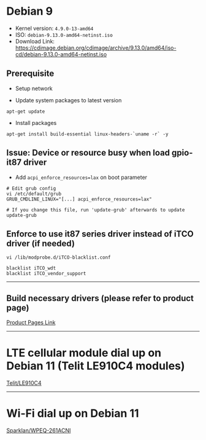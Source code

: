 # Debian 9

- Kernel version: `4.9.0-13-amd64`
- ISO: `debian-9.13.0-amd64-netinst.iso`
- Download Link: https://cdimage.debian.org/cdimage/archive/9.13.0/amd64/iso-cd/debian-9.13.0-amd64-netinst.iso

## Prerequisite
- Setup network

- Update system packages to latest version
```bash=
apt-get update
```

- Install packages
```bash=
apt-get install build-essential linux-headers-`uname -r` -y
```

## Issue: Device or resource busy when load gpio-it87 driver
- Add `acpi_enforce_resources=lax` on boot parameter
```bash=
# Edit grub config
vi /etc/default/grub
GRUB_CMDLINE_LINUX="[...] acpi_enforce_resources=lax"

# If you change this file, run 'update-grub' afterwards to update
update-grub
```

## Enforce to use it87 series driver instead of iTCO driver (if needed)
```bash=
vi /lib/modprobe.d/iTCO-blacklist.conf

blacklist iTCO_wdt
blacklist iTCO_vendor_support
```

---

## Build necessary drivers (please refer to product page)
[Product Pages Link](/products/)

---

# LTE cellular module dial up on Debian 11 (Telit LE910C4 modules)
[Telit/LE910C4](/cellular/telit/LE910C4.md)

---

# Wi-Fi dial up on Debian 11
[Sparklan/WPEQ-261ACNI](/wifi/sparklan/WPEQ-261ACNI.md)


